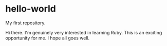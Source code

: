 hello-world
===========

My first repository.

Hi there. I'm genuinely very interested in learning Ruby. This is an exciting opportunity for me. I hope all goes well. 
